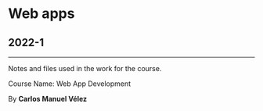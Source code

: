 # Web apps

## 2022-1

---

Notes and files used in the work for the course.

Course Name: Web App Development

By **Carlos Manuel Vélez**
